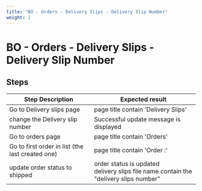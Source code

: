 ```yaml
---
title: "BO - Orders - Delivery Slips - Delivery Slip Number"
weight: 2
---
```


# BO - Orders - Delivery Slips - Delivery Slip Number
## Steps
| Step Description | Expected result |
| ----- | ----- |
| Go to Delivery slips page | page title contain 'Delivery Slips' |
| change the Delivery slip number | Successful update message is displayed |
| Go to orders page | page title contain 'Orders' |
| Go to first order in list (the last created one) | page title contain 'Order :' |
| update order status to shipped | order status is updated<br>delivery slips file name contain the "delivery slips number" |
